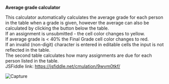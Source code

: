 <b>Average grade calculator</b>

This calculator automatically calculates the average grade for each person in the table when a grade is given,
however the average can also be calculated by clicking the button below the table.<br>
If an assignment is unsubmitted - the cell color changes to yellow.<br>
If average grade is < 40% the Final Grade cell color changes to red.<br>
If an invalid (non-digit) character is entered in editable cells the input is not reflected in the table.<br>
The second table calculates how many assignments are due for each person listed in the table.<br>
JSFiddle link: https://jsfiddle.net/cmulation/9wvm0tkf/<br>

![Capture](https://github.com/mindskai27/JavaScript/blob/master/Capture.JPG)
